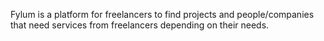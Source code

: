 Fylum is a platform for freelancers to find projects and people/companies that need services from freelancers depending on their needs.
